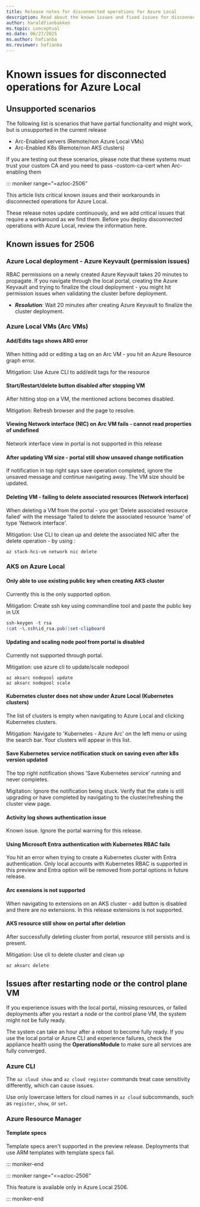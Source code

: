 ```yaml
---
title: Release notes for disconnected operations for Azure Local
description: Read about the known issues and fixed issues for disconnected operations for Azure Local.
author: haraldfianbakken
ms.topic: conceptual
ms.date: 06/27/2025
ms.author: hafianba
ms.reviewer: hafianba
---
```


# Known issues for disconnected operations for Azure Local
## Unsupported scenarios
The following list is scenarios that have partial functionality and might work, but is unsupported in the current release
- Arc-Enabled servers (Remote/non Azure Local VMs)
- Arc-Enabled K8s (Remote/non AKS clusters)

If you are testing out these scenarios, please note that these systems must trust your custom CA and you need to pass -custom-ca-cert when Arc-enabling them

::: moniker range="=azloc-2506"

<!--[!INCLUDE [IMPORTANT](../includes/disconnected-operations-preview.md)]-->

This article lists critical known issues and their workarounds in disconnected operations for Azure Local.

These release notes update continuously, and we add critical issues that require a workaround as we find them. Before you deploy disconnected operations with Azure Local, review the information here.

## Known issues for 2506
### Azure Local deployment - Azure Keyvault (permission issues)
RBAC permissions on a newly created Azure Keyvault takes 20 minutes to propagate. If you navigate through the local portal, creating the Azure Keyvault and trying to finalize the cloud deployment - you might hit permission issues when validating the cluster before deployment. 

- ***Resolution***: Wait 20 minutes after creating Azure Keyvault to finalize the cluster deployment. 

### Azure Local VMs (Arc VMs)

#### Add/Edits tags shows ARG error
When hitting add or editing a tag on an Arc VM - you hit an Azure Resource graph error. 

Mitigation: Use Azure CLI to add/edit tags for the resource

#### Start/Restart/delete button disabled after stopping VM
After hitting stop on a VM, the mentioned actions becomes disabled.

Mitigation: Refresh browser and the page to resolve.
#### Viewing Network interface (NIC) on Arc VM fails - cannot read properties of undefined 
Network interface view in portal is not supported in this release

#### After updating VM size - portal still show unsaved change notification
If notification in top right says save operation completed, ignore the unsaved message and continue navigating away. The VM size should be updated.

#### Deleting VM - failing to delete associated resources (Network interface)

When deleting a VM from the portal - you get 'Delete associated resource failed' with the message 'failed to delete the associated resource 'name' of type 'Network interface'. 

Mitigation: Use CLI to clean up and delete the associated NIC after the delete operation - by using : 
```azurecli
az stack-hci-vm network nic delete
```` 
### AKS on Azure Local
#### Only able to use existing public key when creating AKS cluster
Currently this is the only supported option. 

Mitigation: Create ssh key using commandline tool and paste the public key in UX

```powershell
ssh-keygen -t rsa 
(cat ~\.ssh\id_rsa.pub)|set-clipboard
```

#### Updating and scaling node pool from portal is disabled
Currently not supported through portal.

Mitigation: use azure cli to update/scale nodepool

```azurecli
az aksarc nodepool update
az aksarc nodepool scale
```

#### Kubernetes cluster does not show under Azure Local (Kubernetes clusters)
The list of clusters is empty when navigating to Azure Local and clicking Kubernetes clusters.

Mitigation: Navigate to 'Kubernetes - Azure Arc' on the left menu or using the search bar. Your clusters will appear in this list.
#### Save Kubernetes service notification stuck on saving even after k8s version updated
The top right notification shows 'Save Kubernetes service' running and never completes. 

Migitation: Ignore the notification being stuck. Verify that the state is still upgrading or have completed by navigating to the cluster/refreshing the cluster view page.

#### Activity log shows authentication issue
Known issue. Ignore the portal warning for this release.

#### Using Microsoft Entra authentication with Kubernetes RBAC fails
You hit an error when trying to create a Kubernetes cluster with Entra authentication. Only local accounts with Kubernetes RBAC is supported in this preview and Entra option will be removed from portal options in future release.

#### Arc exensions is not supported
When navigating to extensions on an AKS cluster - add button is disabled and there are no extensions. In this release extensions is not supported.
#### AKS resource still show on portal after deletion 
After successfully deleting cluster from portal, resource still persists and is present. 

Mitigation: Use cli to delete cluster and clean up
```azurecli
az aksarc delete
```

## Issues after restarting node or the control plane VM

If you experience issues with the local portal, missing resources, or failed deployments after you restart a node or the control plane VM, the system might not be fully ready.

The system can take an hour after a reboot to become fully ready. If you use the local portal or Azure CLI and experience failures, check the appliance health using the **OperationsModule** to make sure all services are fully converged.

### Azure CLI

The `az cloud show` and `az cloud register` commands treat case sensitivity differently, which can cause issues.

Use only lowercase letters for cloud names in `az cloud` subcommands, such as `register`, `show`, or `set`.

<!--### Deployment

### Azure Local VMs

### AKS on Azure Local-->

### Azure Resource Manager

#### Template specs

Template specs aren't supported in the preview release. Deployments that use ARM templates with template specs fail.

::: moniker-end

::: moniker range="<=azloc-2506"

This feature is available only in Azure Local 2506.

::: moniker-end
